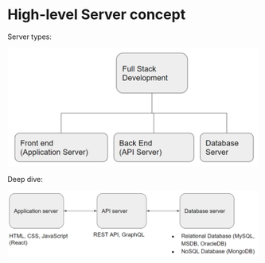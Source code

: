 # High-level Server concept

Server types:

![](<../.gitbook/assets/image (3) (1).png>)

Deep dive:

![](<../.gitbook/assets/image (2).png>)
